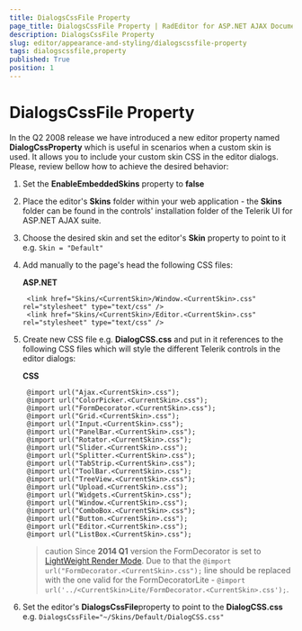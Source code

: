 ```yaml
---
title: DialogsCssFile Property
page_title: DialogsCssFile Property | RadEditor for ASP.NET AJAX Documentation
description: DialogsCssFile Property
slug: editor/appearance-and-styling/dialogscssfile-property
tags: dialogscssfile,property
published: True
position: 1
---
```


# DialogsCssFile Property

In the Q2 2008 release we have introduced a new editor property named **DialogCssProperty** which is useful in scenarios when a custom skin is used. It allows you to include your custom skin CSS in the editor dialogs. Please, review bellow how to achieve the desired behavior:

1. Set the **EnableEmbeddedSkins** property to **false**

1. Place the editor's **Skins** folder within your web application - the **Skins** folder can be found in the controls' installation folder of the Telerik UI for ASP.NET AJAX suite.

1. Choose the desired skin and set the editor's **Skin** property to point to it e.g. `Skin = "Default"`

1. Add manually to the page's head the following CSS files:

	**ASP.NET**

		<link href="Skins/<CurrentSkin>/Window.<CurrentSkin>.css" rel="stylesheet" type="text/css" /> 
		<link href="Skins/<CurrentSkin>/Editor.<CurrentSkin>.css" rel="stylesheet" type="text/css" /> 

1. Create new CSS file e.g. **DialogCSS.css** and put in it references to the following CSS files which will style the different Telerik controls in the editor dialogs:

	**CSS**
	
		@import url("Ajax.<CurrentSkin>.css");
		@import url("ColorPicker.<CurrentSkin>.css");
		@import url("FormDecorator.<CurrentSkin>.css");
		@import url("Grid.<CurrentSkin>.css");
		@import url("Input.<CurrentSkin>.css");
		@import url("PanelBar.<CurrentSkin>.css");
		@import url("Rotator.<CurrentSkin>.css");
		@import url("Slider.<CurrentSkin>.css");
		@import url("Splitter.<CurrentSkin>.css");
		@import url("TabStrip.<CurrentSkin>.css");
		@import url("ToolBar.<CurrentSkin>.css");
		@import url("TreeView.<CurrentSkin>.css");
		@import url("Upload.<CurrentSkin>.css");
		@import url("Widgets.<CurrentSkin>.css");
		@import url("Window.<CurrentSkin>.css");
		@import url("ComboBox.<CurrentSkin>.css");
		@import url("Button.<CurrentSkin>.css");
		@import url("Editor.<CurrentSkin>.css");
		@import url("ListBox.<CurrentSkin>.css");


	>caution Since **2014 Q1** version the FormDecorator is set to [LightWeight Render Mode](c255bd0b-1e73-4b27-a82d-38a23e24e062). Due to that the `@import url("FormDecorator.<CurrentSkin>.css");` line should be replaced with the	one valid for the FormDecoratorLite - `@import url('../<CurrentSkin>Lite/FormDecorator.<CurrentSkin>.css');`.

1. Set the editor's **DialogsCssFile**property to point to the **DialogCSS.css** e.g. `DialogsCssFile="~/Skins/Default/DialogCSS.css"`
